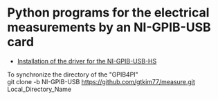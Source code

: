 # Python programs for the electrical measurements by an NI-GPIB-USB card <br>
* <a href="https://zenn.dev/hroabe/articles/ceccb8ce114372"> Installation of the driver for the NI-GPIB-USB-HS </a>

To synchronize the directory of the "GPIB4PI" <br>
  git clone -b NI-GPIB-USB https://github.com/gtkim77/measure.git Local_Directory_Name
